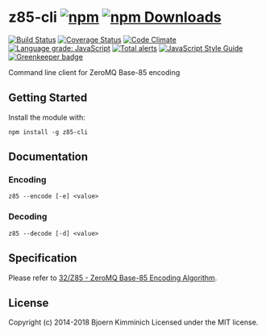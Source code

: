 # z85-cli [![npm](https://img.shields.io/npm/v/:z85-cli.svg)](https://www.npmjs.com/package/z85-cli) [![npm Downloads](https://img.shields.io/npm/dm/z85-cli.svg)](https://www.npmjs.com/package/z85-cli)

[![Build Status](https://secure.travis-ci.org/bkimminich/z85-cli.png?branch=master)](http://travis-ci.org/bkimminich/z85-cli)
[![Coverage Status](https://img.shields.io/coveralls/bkimminich/z85-cli.svg)](https://coveralls.io/r/bkimminich/z85-cli)
[![Code Climate](https://codeclimate.com/github/bkimminich/z85-cli/badges/gpa.svg)](https://codeclimate.com/github/bkimminich/z85-cli)
[![Language grade: JavaScript](https://img.shields.io/lgtm/grade/javascript/g/bkimminich/z85-cli.svg?logo=lgtm&logoWidth=18)](https://lgtm.com/projects/g/bkimminich/z85-cli/context:javascript)
[![Total alerts](https://img.shields.io/lgtm/alerts/g/bkimminich/z85-cli.svg?logo=lgtm&logoWidth=18)](https://lgtm.com/projects/g/bkimminich/z85-cli/alerts/)
[![JavaScript Style Guide](https://img.shields.io/badge/code%20style-standard-brightgreen.svg)](http://standardjs.com/)
[![Greenkeeper badge](https://badges.greenkeeper.io/bkimminich/z85-cli.svg)](https://greenkeeper.io/)

Command line client for ZeroMQ Base-85 encoding

## Getting Started
Install the module with:

```
npm install -g z85-cli
```

## Documentation

### Encoding
```
z85 --encode [-e] <value>
```

### Decoding
```
z85 --decode [-d] <value>
```

## Specification

Please refer to [32/Z85 - ZeroMQ Base-85 Encoding Algorithm](http://rfc.zeromq.org/spec:32). 

## License
Copyright (c) 2014-2018 Bjoern Kimminich
Licensed under the MIT license.
